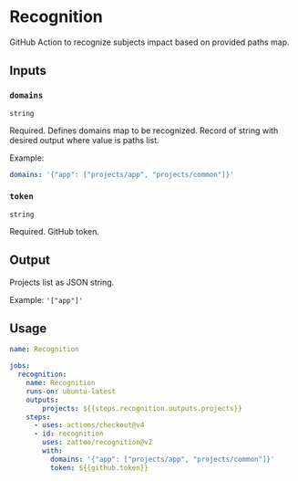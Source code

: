# Recognition

GitHub Action to recognize subjects impact based on provided paths map.

## Inputs

### `domains`

`string`

Required. Defines domains map to be recognized. Record of string with desired output where value is paths list.

Example:

```yml
domains: '{"app": ["projects/app", "projects/common"]}'
```

### `token`

`string`

Required. GitHub token.

## Output

Projects list as JSON string.

Example: `'["app"]'`

## Usage

````yml
name: Recognition

jobs:
  recognition:
    name: Recognition
    runs-on: ubuntu-latest
    outputs:
        projects: ${{steps.recognition.outputs.projects}}
    steps:
      - uses: actions/checkout@v4
      - id: recognition
        uses: zattoo/recognition@v2
        with:
          domains: '{"app": ["projects/app", "projects/common"]}'
          token: ${{github.token}}
````

